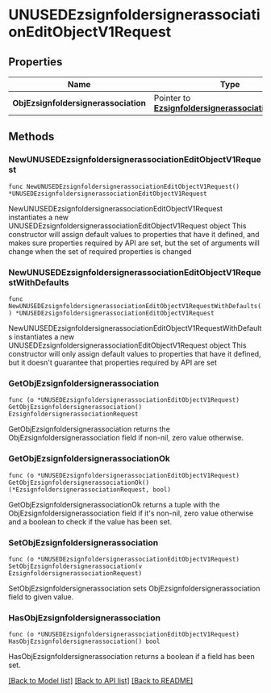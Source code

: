 # UNUSEDEzsignfoldersignerassociationEditObjectV1Request

## Properties

Name | Type | Description | Notes
------------ | ------------- | ------------- | -------------
**ObjEzsignfoldersignerassociation** | Pointer to [**EzsignfoldersignerassociationRequest**](ezsignfoldersignerassociation-Request.md) |  | [optional] 

## Methods

### NewUNUSEDEzsignfoldersignerassociationEditObjectV1Request

`func NewUNUSEDEzsignfoldersignerassociationEditObjectV1Request() *UNUSEDEzsignfoldersignerassociationEditObjectV1Request`

NewUNUSEDEzsignfoldersignerassociationEditObjectV1Request instantiates a new UNUSEDEzsignfoldersignerassociationEditObjectV1Request object
This constructor will assign default values to properties that have it defined,
and makes sure properties required by API are set, but the set of arguments
will change when the set of required properties is changed

### NewUNUSEDEzsignfoldersignerassociationEditObjectV1RequestWithDefaults

`func NewUNUSEDEzsignfoldersignerassociationEditObjectV1RequestWithDefaults() *UNUSEDEzsignfoldersignerassociationEditObjectV1Request`

NewUNUSEDEzsignfoldersignerassociationEditObjectV1RequestWithDefaults instantiates a new UNUSEDEzsignfoldersignerassociationEditObjectV1Request object
This constructor will only assign default values to properties that have it defined,
but it doesn't guarantee that properties required by API are set

### GetObjEzsignfoldersignerassociation

`func (o *UNUSEDEzsignfoldersignerassociationEditObjectV1Request) GetObjEzsignfoldersignerassociation() EzsignfoldersignerassociationRequest`

GetObjEzsignfoldersignerassociation returns the ObjEzsignfoldersignerassociation field if non-nil, zero value otherwise.

### GetObjEzsignfoldersignerassociationOk

`func (o *UNUSEDEzsignfoldersignerassociationEditObjectV1Request) GetObjEzsignfoldersignerassociationOk() (*EzsignfoldersignerassociationRequest, bool)`

GetObjEzsignfoldersignerassociationOk returns a tuple with the ObjEzsignfoldersignerassociation field if it's non-nil, zero value otherwise
and a boolean to check if the value has been set.

### SetObjEzsignfoldersignerassociation

`func (o *UNUSEDEzsignfoldersignerassociationEditObjectV1Request) SetObjEzsignfoldersignerassociation(v EzsignfoldersignerassociationRequest)`

SetObjEzsignfoldersignerassociation sets ObjEzsignfoldersignerassociation field to given value.

### HasObjEzsignfoldersignerassociation

`func (o *UNUSEDEzsignfoldersignerassociationEditObjectV1Request) HasObjEzsignfoldersignerassociation() bool`

HasObjEzsignfoldersignerassociation returns a boolean if a field has been set.


[[Back to Model list]](../README.md#documentation-for-models) [[Back to API list]](../README.md#documentation-for-api-endpoints) [[Back to README]](../README.md)


